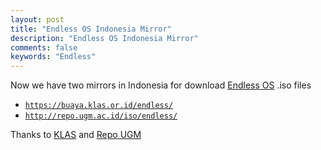 ```yaml
---
layout: post
title: "Endless OS Indonesia Mirror"
description: "Endless OS Indonesia Mirror"
comments: false
keywords: "Endless"
---
```


Now we have two mirrors in Indonesia for download [Endless OS](https://endlessos.com/) .iso files

* [`https://buaya.klas.or.id/endless/`](https://buaya.klas.or.id/endless/)
* [`http://repo.ugm.ac.id/iso/endless/`](http://repo.ugm.ac.id/iso/endless/)

Thanks to [KLAS](https://klas.or.id/) and [Repo UGM](http://repo.ugm.ac.id/)